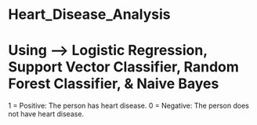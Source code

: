 # Heart_Disease_Analysis
# Using --> Logistic Regression, Support Vector Classifier, Random Forest Classifier, & Naive Bayes
1 = Positive: The person has heart disease.
0 = Negative: The person does not have heart disease.
